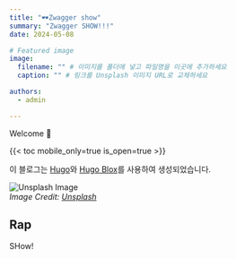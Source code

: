 ```yaml
---
title: "🕶️Zwagger show"
summary: "Zwagger SHOW!!!"
date: 2024-05-08

# Featured image
image:
  filename: "" # 이미지를 폴더에 넣고 파일명을 이곳에 추가하세요
  caption: "" # 링크를 Unsplash 이미지 URL로 교체하세요

authors:
  - admin

---
```


Welcome 👋

{{< toc mobile_only=true is_open=true >}}

이 블로그는 [Hugo](https://gohugo.io)와 [Hugo Blox](https://hugoblox.com)를 사용하여 생성되었습니다.


![Unsplash Image](https://images.unsplash.com/photo-1646518341386-76482df80e8b?q=80&w=2672&auto=format&fit=crop&ixlib=rb-4.0.3&ixid=M3wxMjA3fDB8MHxwaG90by1wYWdlfHx8fGVufDB8fHx8fA%3D%3D)  
*Image Credit: [Unsplash](https://unsplash.com)*

## Rap

SHow!


